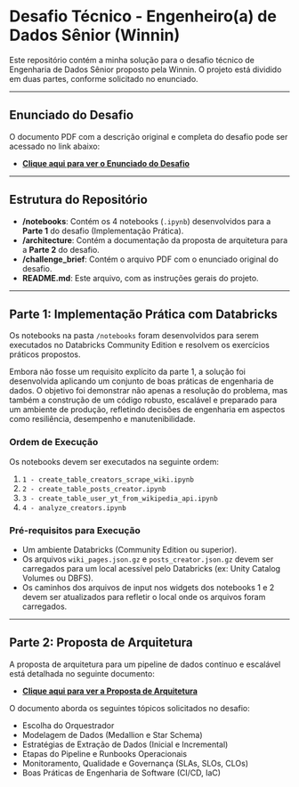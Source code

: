 # Desafio Técnico - Engenheiro(a) de Dados Sênior (Winnin)

Este repositório contém a minha solução para o desafio técnico de Engenharia de Dados Sênior proposto pela Winnin. O projeto está dividido em duas partes, conforme solicitado no enunciado.

-----

## Enunciado do Desafio

O documento PDF com a descrição original e completa do desafio pode ser acessado no link abaixo:

  - **[Clique aqui para ver o Enunciado do Desafio](./challenge_brief/desafio-winnin-dataeng.pdf)**

-----

## Estrutura do Repositório

  - **/notebooks**: Contém os 4 notebooks (`.ipynb`) desenvolvidos para a **Parte 1** do desafio (Implementação Prática).
  - **/architecture**: Contém a documentação da proposta de arquitetura para a **Parte 2** do desafio.
  - **/challenge\_brief**: Contém o arquivo PDF com o enunciado original do desafio.
  - **README.md**: Este arquivo, com as instruções gerais do projeto.

-----

## Parte 1: Implementação Prática com Databricks

Os notebooks na pasta `/notebooks` foram desenvolvidos para serem executados no Databricks Community Edition e resolvem os exercícios práticos propostos.

Embora não fosse um requisito explícito da parte 1, a solução foi desenvolvida aplicando um conjunto de boas práticas de engenharia de dados. O objetivo foi demonstrar não apenas a resolução do problema, mas também a construção de um código robusto, escalável e preparado para um ambiente de produção, refletindo decisões de engenharia em aspectos como resiliência, desempenho e manutenibilidade.

### Ordem de Execução

Os notebooks devem ser executados na seguinte ordem:

1.  `1 - create_table_creators_scrape_wiki.ipynb`
2.  `2 - create_table_posts_creator.ipynb`
3.  `3 - create_table_user_yt_from_wikipedia_api.ipynb`
4.  `4 - analyze_creators.ipynb`

### Pré-requisitos para Execução

  - Um ambiente Databricks (Community Edition ou superior).
  - Os arquivos `wiki_pages.json.gz` e `posts_creator.json.gz` devem ser carregados para um local acessível pelo Databricks (ex: Unity Catalog Volumes ou DBFS).
  - Os caminhos dos arquivos de input nos widgets dos notebooks 1 e 2 devem ser atualizados para refletir o local onde os arquivos foram carregados.

-----

## Parte 2: Proposta de Arquitetura

A proposta de arquitetura para um pipeline de dados contínuo e escalável está detalhada no seguinte documento:

  - **[Clique aqui para ver a Proposta de Arquitetura](./architecture/architecture.md)**

O documento aborda os seguintes tópicos solicitados no desafio:

  - Escolha do Orquestrador
  - Modelagem de Dados (Medallion e Star Schema)
  - Estratégias de Extração de Dados (Inicial e Incremental)
  - Etapas do Pipeline e Runbooks Operacionais
  - Monitoramento, Qualidade e Governança (SLAs, SLOs, CLOs)
  - Boas Práticas de Engenharia de Software (CI/CD, IaC)
